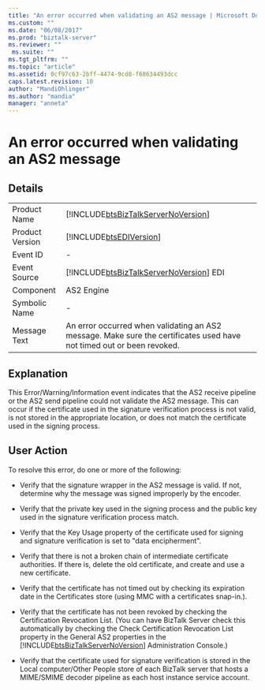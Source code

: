 ```yaml
---
title: "An error occurred when validating an AS2 message | Microsoft Docs"
ms.custom: ""
ms.date: "06/08/2017"
ms.prod: "biztalk-server"
ms.reviewer: ""
 ms.suite: ""
ms.tgt_pltfrm: ""
ms.topic: "article"
ms.assetid: 0cf97c63-2bff-4474-9cd8-f68634493dcc
caps.latest.revision: 10
author: "MandiOhlinger"
ms.author: "mandia"
manager: "anneta"
---
```

# An error occurred when validating an AS2 message
## Details  
  
|||  
|-|-|  
|Product Name|[!INCLUDE[btsBizTalkServerNoVersion](../includes/btsbiztalkservernoversion-md.md)]|  
|Product Version|[!INCLUDE[btsEDIVersion](../includes/btsediversion-md.md)]|  
|Event ID|-|  
|Event Source|[!INCLUDE[btsBizTalkServerNoVersion](../includes/btsbiztalkservernoversion-md.md)] EDI|  
|Component|AS2 Engine|  
|Symbolic Name|-|  
|Message Text|An error occurred when validating an AS2 message. Make sure the certificates used have not timed out or been revoked.|  
  
## Explanation  
 This Error/Warning/Information event indicates that the AS2 receive pipeline or the AS2 send pipeline could not validate the AS2 message. This can occur if the certificate used in the signature verification process is not valid, is not stored in the appropriate location, or does not match the certificate used in the signing process.  
  
## User Action  
 To resolve this error, do one or more of the following:  
  
-   Verify that the signature wrapper in the AS2 message is valid. If not, determine why the message was signed improperly by the encoder.  
  
-   Verify that the private key used in the signing process and the public key used in the signature verification process match.  
  
-   Verify that the Key Usage property of the certificate used for signing and signature verification is set to "data encipherment".  
  
-   Verify that there is not a broken chain of intermediate certificate authorities. If there is, delete the old certificate, and create and use a new certificate.  
  
-   Verify that the certificate has not timed out by checking its expiration date in the Certificates store (using MMC with a certificates snap-in.).  
  
-   Verify that the certificate has not been revoked by checking the Certification Revocation List. (You can have BizTalk Server check this automatically by checking the Check Certification Revocation List property in the General AS2 properties in the [!INCLUDE[btsBizTalkServerNoVersion](../includes/btsbiztalkservernoversion-md.md)] Administration Console.)  
  
-   Verify that the certificate used for signature verification is stored in the Local computer/Other People store of each BizTalk server that hosts a MIME/SMIME decoder pipeline as each host instance service account.
